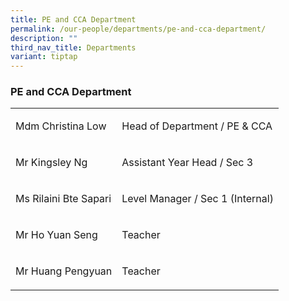 ```yaml
---
title: PE and CCA Department
permalink: /our-people/departments/pe-and-cca-department/
description: ""
third_nav_title: Departments
variant: tiptap
---
```

<h3><strong>PE and CCA Department</strong></h3>
<p></p>
<table style="minWidth: 50px">
<colgroup>
<col>
<col>
</colgroup>
<tbody>
<tr>
<td rowspan="1" colspan="1">
<p>Mdm Christina Low</p>
</td>
<td rowspan="1" colspan="1">
<p>Head of Department / PE &amp; CCA</p>
</td>
</tr>
<tr>
<td rowspan="1" colspan="1">
<p>Mr Kingsley Ng</p>
</td>
<td rowspan="1" colspan="1">
<p>Assistant Year Head / Sec 3</p>
</td>
</tr>
<tr>
<td rowspan="1" colspan="1">
<p>Ms Rilaini Bte Sapari</p>
</td>
<td rowspan="1" colspan="1">
<p>Level Manager / Sec 1 (Internal)</p>
</td>
</tr>
<tr>
<td rowspan="1" colspan="1">
<p>Mr Ho Yuan Seng</p>
</td>
<td rowspan="1" colspan="1">
<p>Teacher</p>
</td>
</tr>
<tr>
<td rowspan="1" colspan="1">
<p>Mr Huang Pengyuan</p>
</td>
<td rowspan="1" colspan="1">
<p>Teacher</p>
</td>
</tr>
</tbody>
</table>
<p></p>